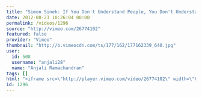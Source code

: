 ```yaml
---
title: "Simon Sinek: If You Don't Understand People, You Don't Understand Business"
date: 2012-08-23 10:26:04 00:00
permalink: /videos/1296
source: "http://vimeo.com/26774102"
featured: false
provider: "Vimeo"
thumbnail: "http://b.vimeocdn.com/ts/177/162/177162339_640.jpg"
user:
  id: 508
  username: "anjali28"
  name: "Anjali Ramachandran"
tags: []
html: "<iframe src=\"http://player.vimeo.com/video/26774102\" width=\"640\" height=\"480\" frameborder=\"0\" webkitAllowFullScreen mozallowfullscreen allowFullScreen></iframe>"
id: 1296
---
```


